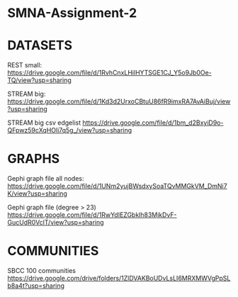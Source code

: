 # SMNA-Assignment-2

# DATASETS 

REST small:
https://drive.google.com/file/d/1RvhCnxLHilHYTSGE1CJ_Y5o9Jb0Oe-TQ/view?usp=sharing

STREAM big:
https://drive.google.com/file/d/1Kd3d2UrxoCBtuU86fR9imxRA7AvAiBuj/view?usp=sharing

STREAM big csv edgelist
https://drive.google.com/file/d/1bm_d2BxyiD9o-QFpwz59cXqHOli7q5g_/view?usp=sharing

# GRAPHS

Gephi graph file all nodes:
https://drive.google.com/file/d/1UNm2yujBWsdxySoaTQvMMGkVM_DmNi7K/view?usp=sharing

Gephi graph file (degree > 23)
https://drive.google.com/file/d/1RwYdIEZGbklh83MjkDvF-GucUdR0VclT/view?usp=sharing

# COMMUNITIES
SBCC 100 communities
https://drive.google.com/drive/folders/1ZlDVAKBoUDvLsLI6MRXMWVgPpSLb8a4t?usp=sharing
